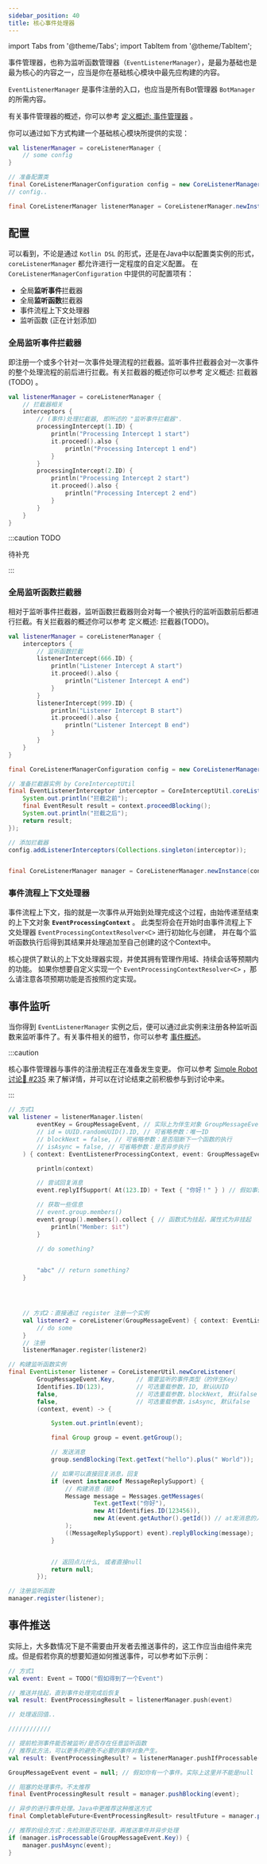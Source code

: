 ```yaml
---
sidebar_position: 40
title: 核心事件处理器
---
```


import Tabs from '@theme/Tabs';
import TabItem from '@theme/TabItem';

事件管理器，也称为监听函数管理器（`EventListenerManager`），是最为基础也是最为核心的内容之一，应当是你在基础核心模块中最先应构建的内容。

`EventListenerManager` 是事件注册的入口，也应当是所有Bot管理器 `BotManager` 的所需内容。

有关事件管理器的概述，你可以参考 [定义概述: 事件管理器](../defition/event-manager) 。


你可以通过如下方式构建一个基础核心模块所提供的实现：

<Tabs groupId="code">
<TabItem value="Kotlin" default>

```kotlin
val listenerManager = coreListenerManager {
    // some config
}
```

</TabItem>
<TabItem value="Java">

```java
// 准备配置类
final CoreListenerManagerConfiguration config = new CoreListenerManagerConfiguration();
// config.. 

final CoreListenerManager listenerManager = CoreListenerManager.newInstance(config);
```

</TabItem>
</Tabs>


## 配置
可以看到，不论是通过 `Kotlin DSL` 的形式，还是在Java中以配置类实例的形式，`coreListenerManager` 都允许进行一定程度的自定义配置。
在 `CoreListenerManagerConfiguration` 中提供的可配置项有：
- 全局**监听事件**拦截器
- 全局**监听函数**拦截器
- 事件流程上下文处理器
- 监听函数 (正在计划添加)



### 全局监听事件拦截器
即注册一个或多个针对一次事件处理流程的拦截器。监听事件拦截器会对一次事件的整个处理流程的前后进行拦截。有关拦截器的概述你可以参考 定义概述: 拦截器(TODO) 。

<Tabs groupId="code">
<TabItem value="Kotlin" default>

```kotlin
val listenerManager = coreListenerManager {
    // 拦截器相关
    interceptors {
        // (事件)处理拦截器, 即所述的 "监听事件拦截器". 
        processingIntercept(1.ID) {
            println("Processing Intercept 1 start")
            it.proceed().also {
                println("Processing Intercept 1 end")
            }
        }
        processingIntercept(2.ID) {
            println("Processing Intercept 2 start")
            it.proceed().also {
                println("Processing Intercept 2 end")
            }
        }
    }
}
```

</TabItem>
<TabItem value="Java">

:::caution TODO

待补充

:::

</TabItem>
</Tabs>


### 全局监听函数拦截器
相对于监听事件拦截器，监听函数拦截器则会对每一个被执行的监听函数前后都进行拦截。有关拦截器的概述你可以参考 定义概述: 拦截器(TODO)。

<Tabs groupId="code">
<TabItem value="Kotlin" default>

```kotlin
val listenerManager = coreListenerManager {
    interceptors {
		// 监听函数拦截
        listenerIntercept(666.ID) {
            println("Listener Intercept A start")
            it.proceed().also {
                println("Listener Intercept A end")
            }
        }
        listenerIntercept(999.ID) {
            println("Listener Intercept B start")
            it.proceed().also {
                println("Listener Intercept B end")
            }
        }
    }
}

```

</TabItem>
<TabItem value="Java">

```java
final CoreListenerManagerConfiguration config = new CoreListenerManagerConfiguration();

// 准备拦截器实例 by CoreInterceptUtil
final EventListenerInterceptor interceptor = CoreInterceptUtil.coreListenerIntercept(context -> {
    System.out.println("拦截之前");
    final EventResult result = context.proceedBlocking();
    System.out.println("拦截之后");
    return result;
});

// 添加拦截器
config.addListenerInterceptors(Collections.singleton(interceptor));


final CoreListenerManager manager = CoreListenerManager.newInstance(config);
```

</TabItem>
</Tabs>


### 事件流程上下文处理器
事件流程上下文，指的就是一次事件从开始到处理完成这个过程，由始传递至结束的上下文对象 **`EventProcessingContext`** 。
此类型将会在开始时由事件流程上下文处理器 `EventProcessingContextResolver<C>` 进行初始化与创建，
并在每个监听函数执行后得到其结果并处理追加至自己创建的这个Context中。

核心提供了默认的上下文处理器实现，并使其拥有管理作用域、持续会话等预期内的功能。
如果你想要自定义实现一个 `EventProcessingContextResolver<C>` ，那么请注意各项预期功能是否按照约定实现。


## 事件监听
当你得到 `EventListenerManager` 实例之后，便可以通过此实例来注册各种监听函数来监听事件了。有关事件相关的细节，你可以参考 [事件概述](../defition/event-overview)。

:::caution

核心事件管理器与事件的注册流程正在准备发生变更。
你可以参考 [Simple Robot讨论💬 #235](https://github.com/simple-robot/simpler-robot/discussions/235)
来了解详情，并可以在讨论结束之前积极参与到讨论中来。

:::

<Tabs groupId="code">
<TabItem value="Kotlin" default>

```kotlin
// 方式1
val listener = listenerManager.listen(
        eventKey = GroupMessageEvent, // 实际上为伴生对象 GroupMessageEvent.Key
        // id = UUID.randomUUID().ID, // 可省略参数：唯一ID
        // blockNext = false, // 可省略参数：是否阻断下一个函数的执行
        // isAsync = false, // 可省略参数：是否异步执行
    ) { context: EventListenerProcessingContext, event: GroupMessageEvent ->

        println(context)

        // 尝试回复消息
        event.replyIfSupport( At(123.ID) + Text { "你好！" } ) // 假如事件实现 ReplyMessageSupport, 则可以直接使用 event.reply(...)

        // 获取一些信息
        // event.group.members()
        event.group().members().collect { // 函数式为挂起，属性式为非挂起
            println("Member: $it")
        }

        // do something?

        
        "abc" // return something?
    }




    // 方式2：直接通过 register 注册一个实例
    val listener2 = coreListener(GroupMessageEvent) { context: EventListenerProcessingContext, event: GroupMessageEvent ->
        // do some
    }
    // 注册
    listenerManager.register(listener2)
```

</TabItem>
<TabItem value="Java">

```java
// 构建监听函数实例
final EventListener listener = CoreListenerUtil.newCoreListener(
        GroupMessageEvent.Key,      // 需要监听的事件类型（的伴生Key）
        Identifies.ID(123),         // 可选重载参数，ID, 默认UUID
        false,                      // 可选重载参数，blockNext, 默认false
        false,                      // 可选重载参数，isAsync, 默认false
        (context, event) -> {

            System.out.println(event);

            final Group group = event.getGroup();

            // 发送消息
            group.sendBlocking(Text.getText("hello").plus(" World"));

            // 如果可以直接回复消息，回复
            if (event instanceof MessageReplySupport) {
                // 构建消息（链）
                Message message = Messages.getMessages(
                        Text.getText("你好"),
                        new At(Identifies.ID(123456)),
                        new At(event.getAuthor().getId()) // at发消息的人
                );
                ((MessageReplySupport) event).replyBlocking(message);
            }


            // 返回点儿什么, 或者直接null
            return null;
        });

// 注册监听函数
manager.register(listener);
```

</TabItem>
</Tabs>


## 事件推送
实际上，大多数情况下是不需要由开发者去推送事件的，这工作应当由组件来完成。但是假若你真的想要知道如何推送事件，可以参考如下示例：



<Tabs groupId="code">
<TabItem value="Kotlin" default>

```kotlin
// 方式1
val event: Event = TODO("假如得到了一个Event")

// 推送并挂起，直到事件处理完成后恢复
val result: EventProcessingResult = listenerManager.push(event)

// 处理返回值..

//////////// 

// 提前检测事件能否被监听/是否存在任意监听函数
// 推荐此方法，可以更多的避免不必要的事件对象产生。
val result: EventProcessingResult? = listenerManager.pushIfProcessable(GroupEvent) { /* 计算获取事件实例 */ }
```

</TabItem>
<TabItem value="Java">

```java
GroupMessageEvent event = null; // 假如你有一个事件。实际上这里并不能是null

// 阻塞的处理事件。不太推荐
final EventProcessingResult result = manager.pushBlocking(event);

// 异步的进行事件处理。Java中更推荐这种推送方式
final CompletableFuture<EventProcessingResult> resultFuture = manager.pushAsync(event);

// 推荐的组合方式：先检测是否可处理，再推送事件并异步处理
if (manager.isProcessable(GroupMessageEvent.Key)) {
    manager.pushAsync(event);
}
```

</TabItem>
</Tabs>





